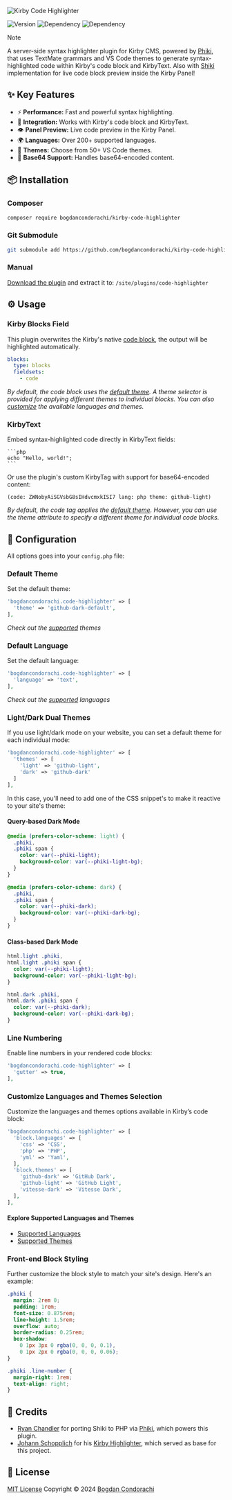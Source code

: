 ![Kirby Code Highlighter](.github/preview-v2.png)

![Version](https://img.shields.io/packagist/v/bogdancondorachi/kirby-code-highlighter?style=for-the-badge&label=Version&labelColor=3d444d&color=096BDE)
![Dependency](https://img.shields.io/badge/kirby-%5E4.0-F4E162?style=for-the-badge&labelColor=3d444d)
![Dependency](https://img.shields.io/packagist/dependency-v/bogdancondorachi/kirby-code-highlighter/php?style=for-the-badge&label=PHP&labelColor=3d444d&color=7C72FF)

> [!NOTE]
> A server-side syntax highlighter plugin for Kirby CMS, powered by [Phiki](https://github.com/phikiphp/phiki), that uses TextMate grammars and VS Code themes to generate syntax-highlighted code within Kirby's code block and KirbyText. Also with [Shiki](https://shiki.style) implementation for live code block preview inside the Kirby Panel!

## ✨ Key Features
- ⚡ **Performance:** Fast and powerful syntax highlighting.
- 🚀 **Integration:** Works with Kirby's code block and KirbyText.
- 👁️ **Panel Preview:** Live code preview in the Kirby Panel.
- 🌍 **Languages:** Over 200+ supported languages.
- 🎨 **Themes:** Choose from 50+ VS Code themes.
- 🔐 **Base64 Support:** Handles base64-encoded content.

## 📦 Installation

### Composer
```bash
composer require bogdancondorachi/kirby-code-highlighter
```

### Git Submodule
```bash
git submodule add https://github.com/bogdancondorachi/kirby-code-highlighter.git site/plugins/code-highlighter
```

### Manual
[Download the plugin](https://api.github.com/repos/bogdancondorachi/kirby-code-highlighter/zipball) and extract it to: `/site/plugins/code-highlighter`

## ⚙️ Usage

### Kirby Blocks Field
This plugin overwrites the Kirby's native [code block](https://getkirby.com/docs/reference/panel/blocks/code), the output will be highlighted automatically.

```yaml
blocks:
  type: blocks
  fieldsets:
    - code
```
*By default, the code block uses the [default theme](#default-theme). A theme selector is provided for applying different themes to individual blocks. You can also [customize](#customize-languages-and-themes-selection) the available languages and themes.*

### KirbyText
Embed syntax-highlighted code directly in KirbyText fields:

````
```php
echo "Hello, world!";
```
````

Or use the plugin's custom KirbyTag with support for base64-encoded content:

```
(code: ZWNobyAiSGVsbG8sIHdvcmxkISI7 lang: php theme: github-light)
```
*By default, the code tag applies the [default theme](#default-theme). However, you can use the theme attribute to specify a different theme for individual code blocks.*

## 🔧 Configuration
All options goes into your `config.php` file:

### Default Theme
Set the default theme:

```php
'bogdancondorachi.code-highlighter' => [
  'theme' => 'github-dark-default',
],
```
*Check out the [supported](#explore-supported-languages-and-themes) themes*

### Default Language
Set the default language:

```php
'bogdancondorachi.code-highlighter' => [
  'language' => 'text',
],
```
*Check out the [supported](#explore-supported-languages-and-themes) languages*

### Light/Dark Dual Themes
If you use light/dark mode on your website, you can set a default theme for each individual mode:

```php
'bogdancondorachi.code-highlighter' => [
  'themes' => [
    'light' => 'github-light',
    'dark' => 'github-dark'
  ]
],
```

In this case, you'll need to add one of the CSS snippet's to make it reactive to your site's theme:

#### Query-based Dark Mode
```css
@media (prefers-color-scheme: light) {
  .phiki,
  .phiki span {
    color: var(--phiki-light);
    background-color: var(--phiki-light-bg);
  }
}

@media (prefers-color-scheme: dark) {
  .phiki,
  .phiki span {
    color: var(--phiki-dark);
    background-color: var(--phiki-dark-bg);
  }
}
```

#### Class-based Dark Mode
```css
html.light .phiki,
html.light .phiki span {
  color: var(--phiki-light);
  background-color: var(--phiki-light-bg);
}

html.dark .phiki,
html.dark .phiki span {
  color: var(--phiki-dark);
  background-color: var(--phiki-dark-bg);
}
```

### Line Numbering
Enable line numbers in your rendered code blocks:

```php
'bogdancondorachi.code-highlighter' => [
  'gutter' => true,
],
```

### Customize Languages and Themes Selection
Customize the languages and themes options available in Kirby’s code block:

```php
'bogdancondorachi.code-highlighter' => [
  'block.languages' => [
    'css' => 'CSS',
    'php' => 'PHP',
    'yml' => 'Yaml',
  ],
  'block.themes' => [
    'github-dark' => 'GitHub Dark',
    'github-light' => 'GitHub Light',
    'vitesse-dark' => 'Vitesse Dark',
  ],
],
```

#### Explore Supported Languages and Themes
- [Supported Languages](https://shiki.matsu.io/languages)
- [Supported Themes](https://shiki.matsu.io/themes)

### Front-end Block Styling
Further customize the block style to match your site's design. Here's an example:

```css
.phiki {
  margin: 2rem 0;
  padding: 1rem;
  font-size: 0.875rem;
  line-height: 1.5rem;
  overflow: auto;
  border-radius: 0.25rem;
  box-shadow:
    0 1px 3px 0 rgba(0, 0, 0, 0.1),
    0 1px 2px 0 rgba(0, 0, 0, 0.06);
}

.phiki .line-number {
  margin-right: 1rem;
  text-align: right;
}
```

## 🙏 Credits
- [Ryan Chandler](https://github.com/ryangjchandler) for porting Shiki to PHP via [Phiki](https://github.com/phikiphp/phiki), which powers this plugin.
- [Johann Schopplich](https://github.com/johannschopplich) for his [Kirby Highlighter](https://github.com/johannschopplich/kirby-highlighter), which served as base for this project.

## 📜 License
[MIT License](./LICENSE) Copyright © 2024 [Bogdan Condorachi](https://github.com/bogdancondorachi)
